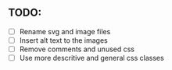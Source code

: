 ## TODO:

- [ ] Rename svg and image files
- [ ] Insert alt text to the images
- [ ] Remove comments and unused css
- [ ] Use more descritive and general css classes

